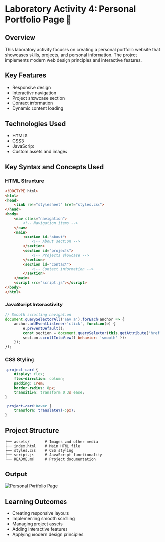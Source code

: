 # Laboratory Activity 4: Personal Portfolio Page 🌟

## Overview
This laboratory activity focuses on creating a personal portfolio website that showcases skills, projects, and personal information. The project implements modern web design principles and interactive features.

## Key Features
- Responsive design
- Interactive navigation
- Project showcase section
- Contact information
- Dynamic content loading

## Technologies Used
- HTML5
- CSS3
- JavaScript
- Custom assets and images

## Key Syntax and Concepts Used

### HTML Structure
```html
<!DOCTYPE html>
<html>
<head>
    <link rel="stylesheet" href="styles.css">
</head>
<body>
    <nav class="navigation">
        <!-- Navigation items -->
    </nav>
    <main>
        <section id="about">
            <!-- About section -->
        </section>
        <section id="projects">
            <!-- Projects showcase -->
        </section>
        <section id="contact">
            <!-- Contact information -->
        </section>
    </main>
    <script src="script.js"></script>
</body>
</html>
```

### JavaScript Interactivity
```javascript
// Smooth scrolling navigation
document.querySelectorAll('nav a').forEach(anchor => {
    anchor.addEventListener('click', function(e) {
        e.preventDefault();
        const section = document.querySelector(this.getAttribute('href'));
        section.scrollIntoView({ behavior: 'smooth' });
    });
});
```

### CSS Styling
```css
.project-card {
    display: flex;
    flex-direction: column;
    padding: 1rem;
    border-radius: 8px;
    transition: transform 0.3s ease;
}

.project-card:hover {
    transform: translateY(-5px);
}
```

## Project Structure
```
├── assets/       # Images and other media
├── index.html    # Main HTML file
├── styles.css    # CSS styling
├── script.js     # JavaScript functionality
└── README.md     # Project documentation
```

## Output
![Personal Portfolio Page](./personal-page-output.gif)

## Learning Outcomes
- Creating responsive layouts
- Implementing smooth scrolling
- Managing project assets
- Adding interactive features
- Applying modern design principles
